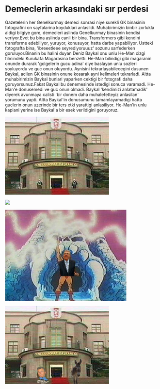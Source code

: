 # Demeclerin arkasındaki sır perdesi

Gazetelerin her Genelkurmay demeci sonrasi niye surekli GK binasinin
fotografini on sayfalarina koyduklari anlasildi. Muhabirimizin binbir
zorlukla aldigi bilgiye gore, demecleri aslinda Genelkurmay binasinin
kendisi veriyor.Evet bu bina aslinda canli bir bina. Transformers gibi
kendini transforme edebiliyor, yuruyor, konusuyor, hatta darbe
yapabiliyor. Ustteki fotografta bina, 'ibreeetleee seyrediyoruuuz'
sozunu sarfederken goruluyor.Binanin bu halini duyan Deniz Baykal onu
unlu He-Man cizgi filmindeki Kurukafa Magarasina benzetti. He-Man
bilindigi gibi magaranin onunde durarak 'golgelerin gucu adina' diye
baslayan unlu sozleri soyluyordu ve guc onun oluyordu. Aynisini
tekrarlayabilecegini dusunen Baykal, acilen GK binasinin onune kosarak
ayni kelimeleri tekrarladi. Altta muhabirimizin Baykal bunlari
yaparken cektigi bir fotografi daha goruyorsunuz.Fakat Baykal bu
denemesinde istedigi sonuca varamadi. He-Man'e donusemedi ve guc onun
olmadi. Baykal 'kendimizi anlatamadik' diyerek avunmaya calisti 'bir
donem daha muhalefetteyiz anlasilan' yorumunu yapti. Altta Baykal'in
donusumunu tamamlayamadigi hatta guclerin onun uzerinde bir ters etki
yarattigi anlasiliyor. He-Man'in unlu kaplani yerine ise Baykal'a bir
esek verildigini goruyoruz.

![](genelkurmay.jpg)

![](genelkurmay%286%29.jpg)

![](baykal-heman.jpg)

![](bk-baykal-essek.jpg)

